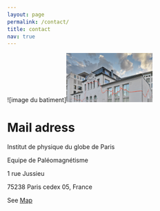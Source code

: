 ```yaml
---
layout: page
permalink: /contact/
title: contact
nav: true
---
```


![image du batiment]<img src ="../assets/img/batiment.jpg" width="200" >

# Mail adress
<p> Institut de physique du globe de Paris </p>
 <p> Equipe de Paléomagnétisme  </p>
 <p> 1 rue Jussieu  </p>
 <p> 75238 Paris cedex 05, France  </p>

See [Map](http://www.ipgp.fr/fr/acces)
